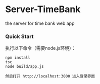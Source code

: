 # Server-TimeBank
the server for time bank web app

### Quick Start
执行以下命令（需要node.js环境）：
```
npm install
tsc
node build/app.js

然后打开 http://localhost:3000 进入登录界面
```
